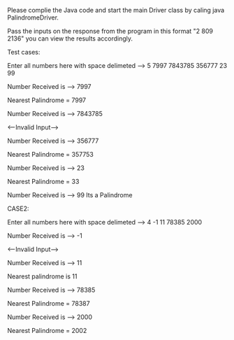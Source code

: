 Please complie the Java code and start the main Driver class by caling java PalindromeDriver.

Pass the inputs on the response from the program in this format "2 809 2136" you can view the results accordingly.

Test cases:

Enter all numbers here with space delimeted --> 
5 7997 7843785 356777 23 99

Number Received is --> 7997


Nearest Palindrome = 7997

Number Received is --> 7843785

<--Invalid Input-->

Number Received is --> 356777


Nearest Palindrome = 357753

Number Received is --> 23


Nearest Palindrome = 33

Number Received is --> 99
Its a Palindrome


CASE2: 

Enter all numbers here with space delimeted --> 
4 -1 11 78385 2000

Number Received is --> -1

<--Invalid Input-->

Number Received is --> 11

 Nearest palindrome is 11 

Number Received is --> 78385


Nearest Palindrome = 78387

Number Received is --> 2000


Nearest Palindrome = 2002
